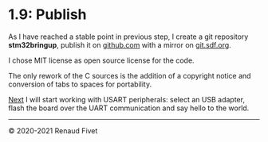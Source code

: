# 1.9: Publish

As I have reached a stable point in previous step, I create a git
repository **stm32bringup**, publish it on
[github.com](https://github.com/rfivet/stm32bringup) with a mirror on
[git.sdf.org](https://git.sdf.org/rfivet/stm32bringup).

I chose MIT license as open source license for the code.

The only rework of the C sources is the addition of a copyright notice
and conversion of tabs to spaces for portability.

[Next]( index#part2) I will start working with USART peripherals: select
an USB adapter, flash the board over the UART communication and say
hello to the world.

___
© 2020-2021 Renaud Fivet
